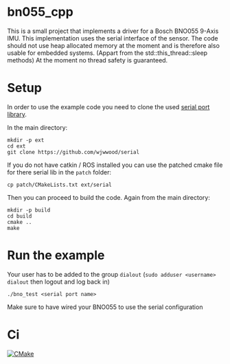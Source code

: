 # bn055_cpp

This is a small project that implements a driver for a Bosch BNO055 9-Axis IMU. This implementation uses the serial interface of the sensor. The code should not use heap allocated memory at the moment and is therefore also usable for embedded systems. (Appart from the std::this_thread::sleep methods)
At the moment no thread safety is guaranteed.

# Setup

In order to use the example code you need to clone the used [serial port library](https://github.com/wjwwood/serial). 

In the main directory:

```
mkdir -p ext
cd ext
git clone https://github.com/wjwwood/serial
```

If you do not have catkin / ROS installed you can use the patched cmake file for there serial lib in the `patch` folder:

```
cp patch/CMakeLists.txt ext/serial
```


Then you can proceed to build the code. 
Again from the main directory:

```
mkdir -p build
cd build
cmake ..
make
```

# Run the example

Your user has to be added to the group `dialout` (`sudo adduser <username> dialout` then logout and log back in)

```
./bno_test <serial port name>
```

Make sure to have wired your BNO055 to use the serial configuration

# Ci

[![CMake](https://github.com/firesurfer/bno055_cpp/actions/workflows/cmake.yml/badge.svg)](https://github.com/firesurfer/bno055_cpp/actions/workflows/cmake.yml)
